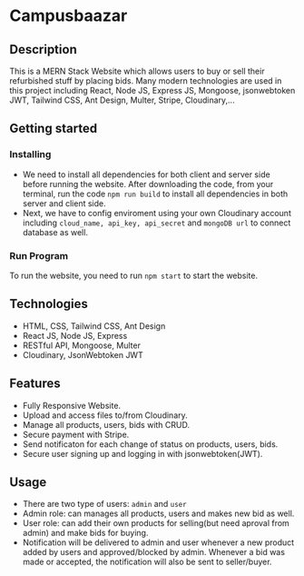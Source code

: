 # Campusbaazar

## Description

This is a MERN Stack Website which allows users to buy or sell their refurbished stuff by placing bids. Many modern technologies are used in this project including React, Node JS, Express JS, Mongoose, jsonwebtoken JWT, Tailwind CSS, Ant Design, Multer, Stripe, Cloudinary,...

## Getting started

### Installing

- We need to install all dependencies for both client and server side before running the website. After downloading the code, from your terminal, run the code `npm run build` to install all dependencies in both server and client side.
- Next, we have to config enviroment using your own Cloudinary account including `cloud_name, api_key, api_secret` and `mongoDB url` to connect database as well.

### Run Program

To run the website, you need to run `npm start` to start the website.

## Technologies

- HTML, CSS, Tailwind CSS, Ant Design
- React JS, Node JS, Express
- RESTful API, Mongoose, Multer
- Cloudinary, JsonWebtoken JWT

## Features

- Fully Responsive Website.
- Upload and access files to/from Cloudinary.
- Manage all products, users, bids with CRUD.
- Secure payment with Stripe.
- Send notificaton for each change of status on products, users, bids.
- Secure user signing up and logging in with jsonwebtoken(JWT).

## Usage

- There are two type of users: `admin` and `user`
- Admin role: can manages all products, users and makes new bid as well.
- User role: can add their own products for selling(but need aproval from admin) and make bids for buying.
- Notification will be delivered to admin and user whenever a new product added by users and approved/blocked by admin. Whenever a bid was made or accepted, the notification will also be sent to seller/buyer.
